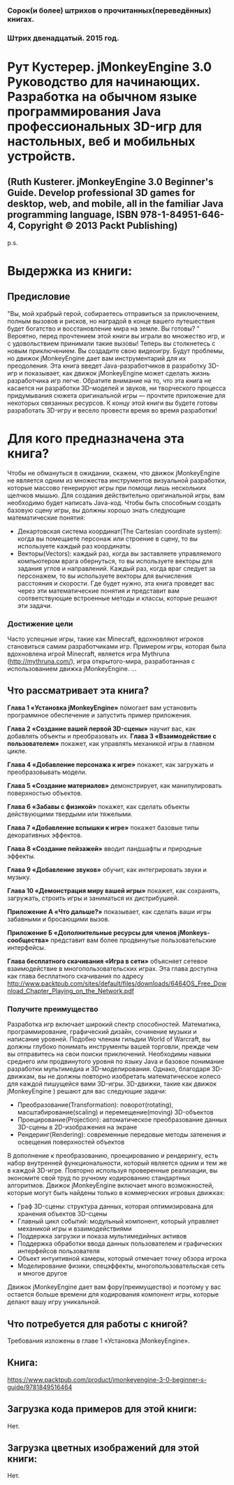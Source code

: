 ### Сорок(и более) штрихов о прочитанных(переведённых) книгах. 
### Штрих двенадцатый. 2015 год.

# Рут Кустерер. jMonkeyEngine 3.0 Руководство для начинающих. Разработка на обычном языке программирования Java профессиональных 3D-игр для настольных, веб и мобильных устройств.
## (Ruth Kusterer. jMonkeyEngine 3.0 Beginner's Guide. Develop professional 3D games for desktop, web, and mobile, all in the familiar Java programming language, ISBN 978-1-84951-646-4, Copyright © 2013 Packt Publishing)

p.s.

# Выдержка из книги:

## Предисловие

"Вы, мой храбрый герой, собираетесь отправиться за приключением, полным вызовов и рисков, но наградой в конце вашего путешествия будет богатство и восстановление мира на земле. Вы готовы? "
Вероятно, перед прочтением этой книги вы играли во множество игр, и с удовольствием принимали такие вызовы! Теперь вы столкнетесь с новым приключением. Вы создадите свою видеоигру. Будут проблемы, но движок jMonkeyEngine дает вам инструментарий для их преодоления. Эта книга введет Java-разработчиков в разработку 3D-игр и показывает, как движок jMonkeyEngine может сделать жизнь разработчика игр легче.
Обратите внимание на то, что эта книга не касается ни разработки 3D-моделей и звуков, ни творческого процесса придумывания сюжета оригинальной игры — прочтите приложение для некоторых связанных ресурсов. К концу этой книги вы будете готовы разработать 3D-игру и весело провести время во время разработки!

# Для кого предназначена эта книга?

Чтобы не обмануться в ожидании, скажем, что движок jMonkeyEngine не является одним из множества инструментов визуальной разработки, которые массово генерируют игры при помощи лишь нескольких щелчков мышью. Для создания действительно оригинальной игры, вам необходимо будет написать Java-код. Чтобы быть способным создать базовую сцену игры, вы должны хорошо знать следующие математические понятия:
- Декартовская система координат(The Cartesian coordinate system): когда вы помещаете персонаж или строение в сцену, то вы используете каждый раз координаты.
- Векторы(Vectors): каждый раз, когда вы заставляете управляемого компьютером врага обернуться, то вы используете векторы для задания углов и направлений. Каждый раз, когда враг следует за персонажем, то вы используете векторы для вычисления расстояния и скорости.
Где будет нужно, эта книга проведет вас через эти математические понятия и представит вам соответствующие встроенные методы и классы, которые решают эти задачи.

### Достижение цели

Часто успешные игры, такие как Minecraft, вдохновляют игроков становиться самим разработчиками игр. Примером игры, которая была вдохновлена игрой Minecraft, является игра Mythruna (http://mythruna.com/), игра открытого-мира, разработанная с использованием движка jMonkeyEngine.
...

## Что рассматривает эта книга?

**Глава 1 «Установка jMonkeyEngine»** помогает вам установить программное обеспечение и запустить пример приложения. 

**Глава 2 «Создание вашей первой 3D-сцены»** научит вас, как добавлять объекты и преобразовать их.
**Глава 3 «Взаимодействие с пользователем»** покажет, как управлять механикой игры в главном цикле.

**Глава 4 «Добавление персонажа к игре»** покажет, как загружать и преобразовывать модели.

**Глава 5 «Создание материалов»** демонстрирует, как манипулировать поверхностью объектов.

**Глава 6 «Забавы с физикой»** покажет, как сделать объекты действующими твердыми или тяжелыми.
 
**Глава 7 «Добавление вспышки к игре»** покажет базовые типы декоративных эффектов.

**Глава 8 «Создание пейзажей»** вводит ландшафты и природные эффекты.

**Глава 9 «Добавление звуков»** обучит, как интегрировать звуки и музыку.

**Глава 10 «Демонстрация миру вашей игры»** покажет, как сохранять, загружать, строить игры и заниматься их дистрибуцией.

**Приложение A «Что дальше?»** показывает, как сделать ваши игры забавными и бросающими вызов.

**Приложение Б «Дополнительные ресурсы для членов jMonkeys-сообщества»** представит вам более продвинутые пользовательские интерфейсы.

**Глава бесплатного скачивания «Игра в сети»** объясняет сетевое взаимодействие в многопользовательских играх. Эта глава доступна как глава бесплатного скачивания по адресу  http://www.packtpub.com/sites/default/files/downloads/6464OS_Free_Download_Chapter_Playing_on_the_Network.pdf

### Получите преимущество

Разработка игр включает широкий спектр способностей. Математика, программирование, графический дизайн, сочинение музыки и написание уровней. Подобно членам гильдии World of Warcraft, вы должны глубоко понимать инструменты вашей торговли, прежде чем вы отправитесь на свои поиски приключений. Необходимы навыки среднего или продвинутого уровня по языку Java и базовое понимание разработки мультимедиа и 3D-моделирования.
Однако, благодаря 3D-движкам, вы не должны повторно изобретать математическое колесо для каждой пишущейся вами 3D-игры. 3D-движки, такие как движок jMonkeyEngine ) решают для вас следующие задачи:
 - Преобразование(Transformation): поворот(rotating), масштабирование(scaling) и перемещение(moving) 3D-объектов
 - Проецирование(Projection): автоматическое преобразование данных 3D-сцены в 2D-изображения на экране 
 - Рендеринг(Rendering): современные передовые методы затенения и освещения поверхностей объектов

В дополнение к преобразованию, проецированию и рендерингу, есть набор внутренней функциональности, который является одним и тем же в каждой 3D-игре. Повторно используя проверенные реализации, вы экономите свой труд по ручному кодированию стандартных алгоритмов. Движок jMonkeyEngine включает много возможностей, которые могут быть найдены только в коммерческих игровых движках:
 - Граф 3D-сцены: структура данных, которая оптимизирована для хранения объектов 3D-сцены 
 - Главный цикл событий: модульный компонент, который управляет механикой игры и взаимодействиями
 - Поддержка загрузки и показа мультимедийных активов 
 - Поддержка обработки ввода данных пользователем и графических интерфейсов пользователя 
 - Объект интуитивной камеры, который отмечает точку обзора игрока
 - Моделирование физики, спецэффекты, многопользовательская сеть и многое другое

Движок jMonkeyEngine дает вам фору(преимущество) и поэтому у вас остается больше времени для кодирования компонент игры, которые делают вашу игру уникальной.

## Что потребуется для работы с книгой?

Требования изложены в главе 1 «Установка jMonkeyEngine».

## Книга:
https://www.packtpub.com/product/jmonkeyengine-3-0-beginner-s-guide/9781849516464

## Загрузка кода примеров для этой книги:
Нет.
## Загрузка цветных изображений для этой книги:
Нет.